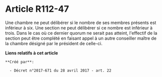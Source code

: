 # Article R112-47

Une chambre ne peut délibérer si le nombre de ses membres présents est inférieur à six. Une section ne peut délibérer si ce
nombre est inférieur à trois. Dans le cas où ce dernier quorum ne serait pas atteint, l'effectif de la section peut être
complété en faisant appel à un autre conseiller maître de la chambre désigné par le président de celle-ci.

**Liens relatifs à cet article**

	**Créé par**:

	  - Décret n°2017-671 du 28 avril 2017 - art. 22
